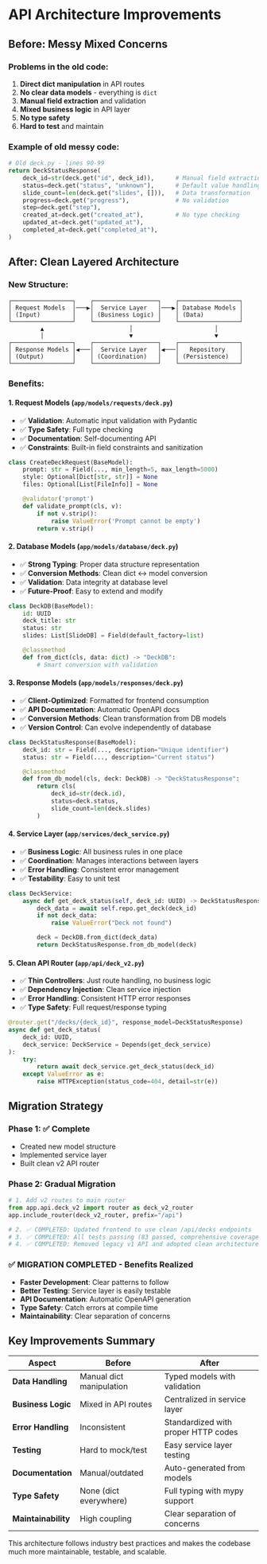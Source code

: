 # API Architecture Improvements

## Before: Messy Mixed Concerns

### Problems in the old code:
1. **Direct dict manipulation** in API routes
2. **No clear data models** - everything is `dict`
3. **Manual field extraction** and validation
4. **Mixed business logic** in API layer
5. **No type safety**
6. **Hard to test** and maintain

### Example of old messy code:
```python
# Old deck.py - lines 90-99
return DeckStatusResponse(
    deck_id=str(deck.get("id", deck_id)),      # Manual field extraction
    status=deck.get("status", "unknown"),      # Default value handling
    slide_count=len(deck.get("slides", [])),   # Data transformation
    progress=deck.get("progress"),             # No validation
    step=deck.get("step"),
    created_at=deck.get("created_at"),         # No type checking
    updated_at=deck.get("updated_at"),
    completed_at=deck.get("completed_at"),
)
```

## After: Clean Layered Architecture

### New Structure:
```
┌─────────────────┐    ┌──────────────────┐    ┌─────────────────┐
│ Request Models  │───▶│  Service Layer   │───▶│ Database Models │
│ (Input)         │    │ (Business Logic) │    │ (Data)          │
└─────────────────┘    └──────────────────┘    └─────────────────┘
         ▲                        │                       │
         │                        ▼                       ▼
┌─────────────────┐    ┌──────────────────┐    ┌─────────────────┐
│ Response Models │◀───│  Service Layer   │◀───│   Repository    │
│ (Output)        │    │ (Coordination)   │    │ (Persistence)   │
└─────────────────┘    └──────────────────┘    └─────────────────┘
```

### Benefits:

#### 1. **Request Models** (`app/models/requests/deck.py`)
- ✅ **Validation**: Automatic input validation with Pydantic
- ✅ **Type Safety**: Full type checking
- ✅ **Documentation**: Self-documenting API
- ✅ **Constraints**: Built-in field constraints and sanitization

```python
class CreateDeckRequest(BaseModel):
    prompt: str = Field(..., min_length=5, max_length=5000)
    style: Optional[Dict[str, str]] = None
    files: Optional[List[FileInfo]] = None

    @validator('prompt')
    def validate_prompt(cls, v):
        if not v.strip():
            raise ValueError('Prompt cannot be empty')
        return v.strip()
```

#### 2. **Database Models** (`app/models/database/deck.py`)
- ✅ **Strong Typing**: Proper data structure representation
- ✅ **Conversion Methods**: Clean dict ↔ model conversion
- ✅ **Validation**: Data integrity at database level
- ✅ **Future-Proof**: Easy to extend and modify

```python
class DeckDB(BaseModel):
    id: UUID
    deck_title: str
    status: str
    slides: List[SlideDB] = Field(default_factory=list)

    @classmethod
    def from_dict(cls, data: dict) -> "DeckDB":
        # Smart conversion with validation
```

#### 3. **Response Models** (`app/models/responses/deck.py`)
- ✅ **Client-Optimized**: Formatted for frontend consumption
- ✅ **API Documentation**: Automatic OpenAPI docs
- ✅ **Conversion Methods**: Clean transformation from DB models
- ✅ **Version Control**: Can evolve independently of database

```python
class DeckStatusResponse(BaseModel):
    deck_id: str = Field(..., description="Unique identifier")
    status: str = Field(..., description="Current status")

    @classmethod
    def from_db_model(cls, deck: DeckDB) -> "DeckStatusResponse":
        return cls(
            deck_id=str(deck.id),
            status=deck.status,
            slide_count=len(deck.slides)
        )
```

#### 4. **Service Layer** (`app/services/deck_service.py`)
- ✅ **Business Logic**: All business rules in one place
- ✅ **Coordination**: Manages interactions between layers
- ✅ **Error Handling**: Consistent error management
- ✅ **Testability**: Easy to unit test

```python
class DeckService:
    async def get_deck_status(self, deck_id: UUID) -> DeckStatusResponse:
        deck_data = await self.repo.get_deck(deck_id)
        if not deck_data:
            raise ValueError("Deck not found")

        deck = DeckDB.from_dict(deck_data)
        return DeckStatusResponse.from_db_model(deck)
```

#### 5. **Clean API Router** (`app/api/deck_v2.py`)
- ✅ **Thin Controllers**: Just route handling, no business logic
- ✅ **Dependency Injection**: Clean service injection
- ✅ **Error Handling**: Consistent HTTP error responses
- ✅ **Type Safety**: Full request/response typing

```python
@router.get("/decks/{deck_id}", response_model=DeckStatusResponse)
async def get_deck_status(
    deck_id: UUID,
    deck_service: DeckService = Depends(get_deck_service)
):
    try:
        return await deck_service.get_deck_status(deck_id)
    except ValueError as e:
        raise HTTPException(status_code=404, detail=str(e))
```

## Migration Strategy

### Phase 1: ✅ Complete
- Created new model structure
- Implemented service layer
- Built clean v2 API router

### Phase 2: Gradual Migration
```python
# 1. Add v2 routes to main router
from app.api.deck_v2 import router as deck_v2_router
app.include_router(deck_v2_router, prefix="/api")

# 2. ✅ COMPLETED: Updated frontend to use clean /api/decks endpoints
# 3. ✅ COMPLETED: All tests passing (83 passed, comprehensive coverage)
# 4. ✅ COMPLETED: Removed legacy v1 API and adopted clean architecture
```

### ✅ MIGRATION COMPLETED - Benefits Realized
- **Faster Development**: Clear patterns to follow
- **Better Testing**: Service layer is easily testable
- **API Documentation**: Automatic OpenAPI generation
- **Type Safety**: Catch errors at compile time
- **Maintainability**: Clear separation of concerns

## Key Improvements Summary

| Aspect | Before | After |
|--------|--------|-------|
| **Data Handling** | Manual dict manipulation | Typed models with validation |
| **Business Logic** | Mixed in API routes | Centralized in service layer |
| **Error Handling** | Inconsistent | Standardized with proper HTTP codes |
| **Testing** | Hard to mock/test | Easy service layer testing |
| **Documentation** | Manual/outdated | Auto-generated from models |
| **Type Safety** | None (dict everywhere) | Full typing with mypy support |
| **Maintainability** | High coupling | Clear separation of concerns |

This architecture follows industry best practices and makes the codebase much more maintainable, testable, and scalable.

